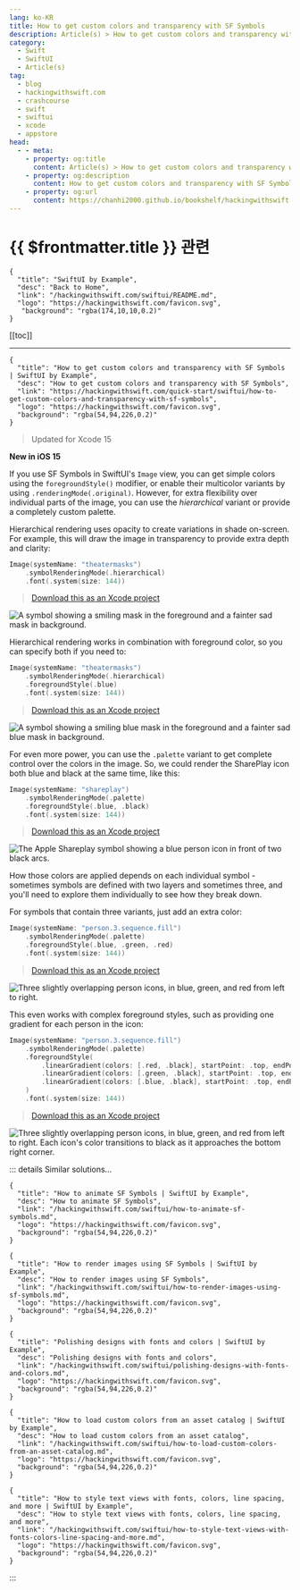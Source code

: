 ```yaml
---
lang: ko-KR
title: How to get custom colors and transparency with SF Symbols
description: Article(s) > How to get custom colors and transparency with SF Symbols
category:
  - Swift
  - SwiftUI
  - Article(s)
tag: 
  - blog
  - hackingwithswift.com
  - crashcourse
  - swift
  - swiftui
  - xcode
  - appstore
head:
  - - meta:
    - property: og:title
      content: Article(s) > How to get custom colors and transparency with SF Symbols
    - property: og:description
      content: How to get custom colors and transparency with SF Symbols
    - property: og:url
      content: https://chanhi2000.github.io/bookshelf/hackingwithswift.com/swiftui/how-to-get-custom-colors-and-transparency-with-sf-symbols.html
---
```


# {{ $frontmatter.title }} 관련

```component VPCard
{
  "title": "SwiftUI by Example",
  "desc": "Back to Home",
  "link": "/hackingwithswift.com/swiftui/README.md",
  "logo": "https://hackingwithswift.com/favicon.svg",
   "background": "rgba(174,10,10,0.2)"
}
```

[[toc]]

---

```component VPCard
{
  "title": "How to get custom colors and transparency with SF Symbols | SwiftUI by Example",
  "desc": "How to get custom colors and transparency with SF Symbols",
  "link": "https://hackingwithswift.com/quick-start/swiftui/how-to-get-custom-colors-and-transparency-with-sf-symbols",
  "logo": "https://hackingwithswift.com/favicon.svg",
  "background": "rgba(54,94,226,0.2)"
}
```

> Updated for Xcode 15

**New in iOS 15**

If you use SF Symbols in SwiftUI's `Image` view, you can get simple colors using the `foregroundStyle()` modifier, or enable their multicolor variants by using `.renderingMode(.original)`. However, for extra flexibility over individual parts of the image, you can use the _hierarchical_ variant or provide a completely custom palette.

Hierarchical rendering uses opacity to create variations in shade on-screen. For example, this will draw the image in transparency to provide extra depth and clarity:

```swift
Image(systemName: "theatermasks")
    .symbolRenderingMode(.hierarchical)
    .font(.system(size: 144))
```

> [<VPIcon icon="fas fa-file-zipper"/>Download this as an Xcode project](https://hackingwithswift.com/files/projects/swiftui/how-to-get-custom-colors-and-transparency-with-sf-symbols-1.zip)

![A symbol showing a smiling mask in the foreground and a fainter sad mask in background.](https://hackingwithswift.com/img/books/quick-start/swiftui/how-to-get-custom-colors-and-transparency-with-sf-symbols-1~dark.png)

Hierarchical rendering works in combination with foreground color, so you can specify both if you need to:

```swift
Image(systemName: "theatermasks")
    .symbolRenderingMode(.hierarchical)
    .foregroundStyle(.blue)
    .font(.system(size: 144))
```

> [<VPIcon icon="fas fa-file-zipper"/>Download this as an Xcode project](https://hackingwithswift.com/files/projects/swiftui/how-to-get-custom-colors-and-transparency-with-sf-symbols-2.zip)

![A symbol showing a smiling blue mask in the foreground and a fainter sad blue mask in background.](https://hackingwithswift.com/img/books/quick-start/swiftui/how-to-get-custom-colors-and-transparency-with-sf-symbols-2~dark.png)

For even more power, you can use the `.palette` variant to get complete control over the colors in the image. So, we could render the SharePlay icon both blue and black at the same time, like this:

```swift
Image(systemName: "shareplay")
    .symbolRenderingMode(.palette)
    .foregroundStyle(.blue, .black)
    .font(.system(size: 144))
```

> [<VPIcon icon="fas fa-file-zipper"/>Download this as an Xcode project](https://hackingwithswift.com/files/projects/swiftui/how-to-get-custom-colors-and-transparency-with-sf-symbols-3.zip)

![The Apple Shareplay symbol showing a blue person icon in front of two black arcs.](https://hackingwithswift.com/img/books/quick-start/swiftui/how-to-get-custom-colors-and-transparency-with-sf-symbols-3~dark.png)

How those colors are applied depends on each individual symbol - sometimes symbols are defined with two layers and sometimes three, and you'll need to explore them individually to see how they break down.

For symbols that contain three variants, just add an extra color:

```swift
Image(systemName: "person.3.sequence.fill")
    .symbolRenderingMode(.palette)
    .foregroundStyle(.blue, .green, .red)
    .font(.system(size: 144))
```

> [<VPIcon icon="fas fa-file-zipper"/>Download this as an Xcode project](https://hackingwithswift.com/files/projects/swiftui/how-to-get-custom-colors-and-transparency-with-sf-symbols-4.zip)

![Three slightly overlapping person icons, in blue, green, and red from left to right.](https://hackingwithswift.com/img/books/quick-start/swiftui/how-to-get-custom-colors-and-transparency-with-sf-symbols-4~dark.png)

This even works with complex foreground styles, such as providing one gradient for each person in the icon:

```swift
Image(systemName: "person.3.sequence.fill")
    .symbolRenderingMode(.palette)
    .foregroundStyle(
        .linearGradient(colors: [.red, .black], startPoint: .top, endPoint: .bottomTrailing),
        .linearGradient(colors: [.green, .black], startPoint: .top, endPoint: .bottomTrailing),
        .linearGradient(colors: [.blue, .black], startPoint: .top, endPoint: .bottomTrailing)
    )
    .font(.system(size: 144))
```

> [<VPIcon icon="fas fa-file-zipper"/>Download this as an Xcode project](https://hackingwithswift.com/files/projects/swiftui/how-to-get-custom-colors-and-transparency-with-sf-symbols-5.zip)

![Three slightly overlapping person icons, in blue, green, and red from left to right. Each icon's color transitions to black as it approaches the bottom right corner.](https://hackingwithswift.com/img/books/quick-start/swiftui/how-to-get-custom-colors-and-transparency-with-sf-symbols-5~dark.png)

::: details Similar solutions…

```component VPCard
{
  "title": "How to animate SF Symbols | SwiftUI by Example",
  "desc": "How to animate SF Symbols",
  "link": "/hackingwithswift.com/swiftui/how-to-animate-sf-symbols.md",
  "logo": "https://hackingwithswift.com/favicon.svg",
  "background": "rgba(54,94,226,0.2)"
}
```

```component VPCard
{
  "title": "How to render images using SF Symbols | SwiftUI by Example",
  "desc": "How to render images using SF Symbols",
  "link": "/hackingwithswift.com/swiftui/how-to-render-images-using-sf-symbols.md",
  "logo": "https://hackingwithswift.com/favicon.svg",
  "background": "rgba(54,94,226,0.2)"
}
```

```component VPCard
{
  "title": "Polishing designs with fonts and colors | SwiftUI by Example",
  "desc": "Polishing designs with fonts and colors",
  "link": "/hackingwithswift.com/swiftui/polishing-designs-with-fonts-and-colors.md",
  "logo": "https://hackingwithswift.com/favicon.svg",
  "background": "rgba(54,94,226,0.2)"
}
```

```component VPCard
{
  "title": "How to load custom colors from an asset catalog | SwiftUI by Example",
  "desc": "How to load custom colors from an asset catalog",
  "link": "/hackingwithswift.com/swiftui/how-to-load-custom-colors-from-an-asset-catalog.md",
  "logo": "https://hackingwithswift.com/favicon.svg",
  "background": "rgba(54,94,226,0.2)"
}
```

```component VPCard
{
  "title": "How to style text views with fonts, colors, line spacing, and more | SwiftUI by Example",
  "desc": "How to style text views with fonts, colors, line spacing, and more",
  "link": "/hackingwithswift.com/swiftui/how-to-style-text-views-with-fonts-colors-line-spacing-and-more.md",
  "logo": "https://hackingwithswift.com/favicon.svg",
  "background": "rgba(54,94,226,0.2)"
}
```

:::

